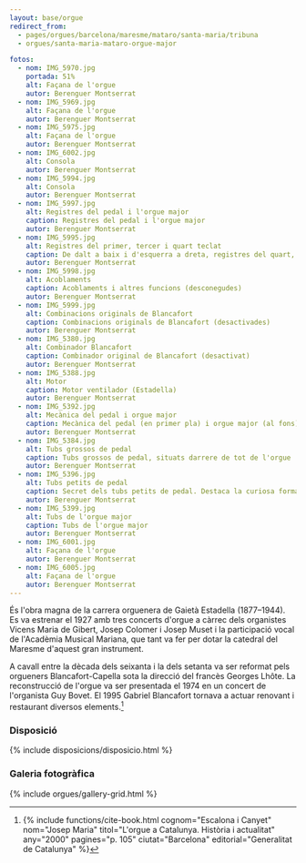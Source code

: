 ```yaml
---
layout: base/orgue
redirect_from:
  - pages/orgues/barcelona/maresme/mataro/santa-maria/tribuna
  - orgues/santa-maria-mataro-orgue-major

fotos:
  - nom: IMG_5970.jpg
    portada: 51%
    alt: Façana de l'orgue
    autor: Berenguer Montserrat
  - nom: IMG_5969.jpg
    alt: Façana de l'orgue
    autor: Berenguer Montserrat
  - nom: IMG_5975.jpg
    alt: Façana de l'orgue
    autor: Berenguer Montserrat
  - nom: IMG_6002.jpg
    alt: Consola
    autor: Berenguer Montserrat
  - nom: IMG_5994.jpg
    alt: Consola
    autor: Berenguer Montserrat
  - nom: IMG_5997.jpg
    alt: Registres del pedal i l'orgue major
    caption: Registres del pedal i l'orgue major
    autor: Berenguer Montserrat
  - nom: IMG_5995.jpg
    alt: Registres del primer, tercer i quart teclat
    caption: De dalt a baix i d'esquerra a dreta, registres del quart, del primer i del tercer teclat.
    autor: Berenguer Montserrat
  - nom: IMG_5998.jpg
    alt: Acoblaments
    caption: Acoblaments i altres funcions (desconegudes)
    autor: Berenguer Montserrat
  - nom: IMG_5999.jpg
    alt: Combinacions originals de Blancafort
    caption: Combinacions originals de Blancafort (desactivades)
    autor: Berenguer Montserrat
  - nom: IMG_5380.jpg
    alt: Combinador Blancafort
    caption: Combinador original de Blancafort (desactivat)
    autor: Berenguer Montserrat
  - nom: IMG_5388.jpg
    alt: Motor
    caption: Motor ventilador (Estadella)
    autor: Berenguer Montserrat
  - nom: IMG_5392.jpg
    alt: Mecànica del pedal i orgue major
    caption: Mecànica del pedal (en primer pla) i orgue major (al fons)
    autor: Berenguer Montserrat
  - nom: IMG_5384.jpg
    alt: Tubs grossos de pedal
    caption: Tubs grossos de pedal, situats darrere de tot de l'orgue
    autor: Berenguer Montserrat
  - nom: IMG_5396.jpg
    alt: Tubs petits de pedal
    caption: Secret dels tubs petits de pedal. Destaca la curiosa forma del registre «Clarinet sonor», una patent de Laukuff.
    autor: Berenguer Montserrat
  - nom: IMG_5399.jpg
    alt: Tubs de l'orgue major
    caption: Tubs de l'orgue major
    autor: Berenguer Montserrat
  - nom: IMG_6001.jpg
    alt: Façana de l'orgue
    autor: Berenguer Montserrat
  - nom: IMG_6005.jpg
    alt: Façana de l'orgue
    autor: Berenguer Montserrat
---
```


És l'obra magna de la carrera orguenera de Gaietà Estadella (1877–1944). Es va estrenar
el 1927 amb tres concerts d'orgue a càrrec dels organistes Vicens
Maria de Gibert, Josep Colomer i Josep Muset i la participació vocal de
l'Acadèmia Musical Mariana, que tant va fer per dotar la catedral del Maresme d'aquest gran instrument.

A cavall entre la dècada dels seixanta i la dels setanta va ser reformat pels orgueners Blancafort-Capella sota la 
direcció del francès Georges Lhôte. La
reconstrucció de l'orgue va ser presentada el 1974 en un concert de l'organista Guy Bovet.
El 1995 Gabriel Blancafort tornava a actuar renovant i restaurant diversos elements.[^1]

[^1]: {% include functions/cite-book.html cognom="Escalona i Canyet" nom="Josep Maria" titol="L'orgue a Catalunya. Història i actualitat" any="2000" pagines="p. 105" ciutat="Barcelona" editorial="Generalitat de Catalunya" %}

### Disposició

{% include disposicions/disposicio.html %}

### Galeria fotogràfica

{% include orgues/gallery-grid.html %}

